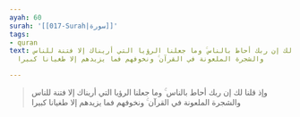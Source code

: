 ```yaml
---
ayah: 60
surah: '[[017-Surah|سورة]]'
tags:
- quran
text: وإذ قلنا لك إن ربك أحاط بالناس ۚ وما جعلنا الرؤيا التي أريناك إلا فتنة للناس
  والشجرة الملعونة في القرآن ۚ ونخوفهم فما يزيدهم إلا طغيانا كبيرا

---
```

> وإذ قلنا لك إن ربك أحاط بالناس ۚ وما جعلنا الرؤيا التي أريناك إلا فتنة للناس والشجرة الملعونة في القرآن ۚ ونخوفهم فما يزيدهم إلا طغيانا كبيرا

